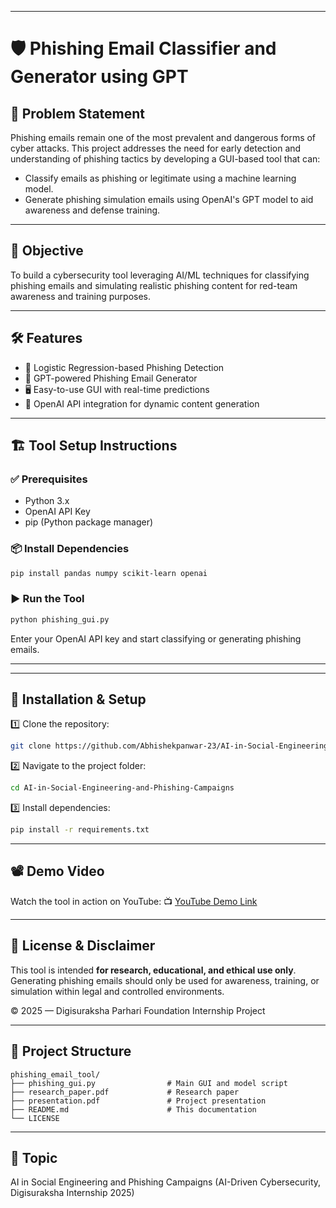 
---

# 🛡️ Phishing Email Classifier and Generator using GPT

## 📌 Problem Statement

Phishing emails remain one of the most prevalent and dangerous forms of cyber attacks. This project addresses the need for early detection and understanding of phishing tactics by developing a GUI-based tool that can:

* Classify emails as phishing or legitimate using a machine learning model.
* Generate phishing simulation emails using OpenAI's GPT model to aid awareness and defense training.

---

## 🎯 Objective

To build a cybersecurity tool leveraging AI/ML techniques for classifying phishing emails and simulating realistic phishing content for red-team awareness and training purposes.

---

## 🛠️ Features

* 🧠 Logistic Regression-based Phishing Detection
* 💬 GPT-powered Phishing Email Generator
* 🖥️ Easy-to-use GUI with real-time predictions
* 🔐 OpenAI API integration for dynamic content generation

---

## 🏗️ Tool Setup Instructions

### ✅ Prerequisites

* Python 3.x
* OpenAI API Key
* pip (Python package manager)

### 📦 Install Dependencies

```bash
pip install pandas numpy scikit-learn openai
```

### ▶️ Run the Tool

```bash
python phishing_gui.py
```

Enter your OpenAI API key and start classifying or generating phishing emails.

---

---

## 🔧 Installation & Setup

1️⃣ Clone the repository:

```bash
git clone https://github.com/Abhishekpanwar-23/AI-in-Social-Engineering-and-Phishing-Campaigns.git
```

2️⃣ Navigate to the project folder:

```bash
cd AI-in-Social-Engineering-and-Phishing-Campaigns
```

3️⃣ Install dependencies:

```bash
pip install -r requirements.txt
```


---


## 📽️ Demo Video

Watch the tool in action on YouTube:
📺 [YouTube Demo Link](https://www.youtube.com/watch?v=UkhbUjS07fk)

---

## 📄 License & Disclaimer

This tool is intended **for research, educational, and ethical use only**. Generating phishing emails should only be used for awareness, training, or simulation within legal and controlled environments.

© 2025 — Digisuraksha Parhari Foundation Internship Project

---

## 📁 Project Structure

```
phishing_email_tool/
├── phishing_gui.py                # Main GUI and model script
├── research_paper.pdf             # Research paper
├── presentation.pdf               # Project presentation
├── README.md                      # This documentation
└── LICENSE
```

---

## 🧠 Topic

AI in Social Engineering and Phishing Campaigns
(AI-Driven Cybersecurity, Digisuraksha Internship 2025)
